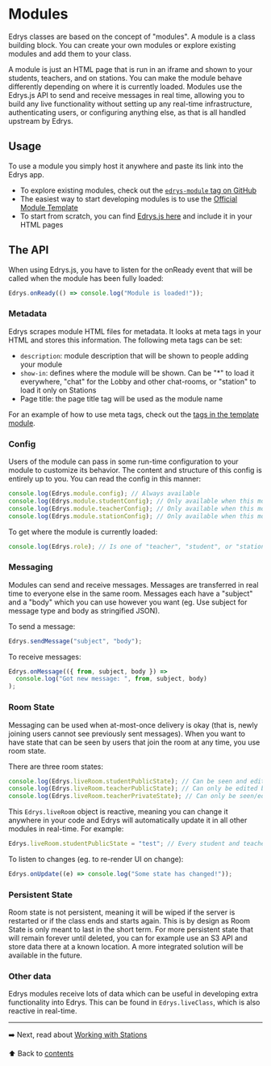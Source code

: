 # Modules

Edrys classes are based on the concept of "modules". A module is a class
building block. You can create your own modules or explore existing modules and
add them to your class.

A module is just an HTML page that is run in an iframe and shown to your
students, teachers, and on stations. You can make the module behave differently
depending on where it is currently loaded. Modules use the Edrys.js API to send
and receive messages in real time, allowing you to build any live functionality
without setting up any real-time infrastructure, authenticating users, or
configuring anything else, as that is all handled upstream by Edrys.

## Usage

To use a module you simply host it anywhere and paste its link into the Edrys
app.

- To explore existing modules, check out the
  [`edrys-module` tag on GitHub](https://github.com/topics/edrys-module)
- The easiest way to start developing modules is to use the
  [Official Module Template](https://github.com/edrys-org/module)
- To start from scratch, you can find
  [Edrys.js here](https://github.com/edrys-org/edrys/blob/main/module/edrys.js)
  and include it in your HTML pages

## The API

When using Edrys.js, you have to listen for the onReady event that will be
called when the module has been fully loaded:

```js
Edrys.onReady(() => console.log("Module is loaded!"));
```

### Metadata

Edrys scrapes module HTML files for metadata. It looks at meta tags in your HTML
and stores this information. The following meta tags can be set:

- `description`: module description that will be shown to people adding your
  module
- `show-in`: defines where the module will be shown. Can be "*" to load it
  everywhere, "chat" for the Lobby and other chat-rooms, or "station" to load it
  only on Stations
- Page title: the page title tag will be used as the module name

For an example of how to use meta tags, check out the
[tags in the template module](https://github.com/edrys-org/module/blob/main/index.html).

### Config

Users of the module can pass in some run-time configuration to your module to
customize its behavior. The content and structure of this config is entirely up
to you. You can read the config in this manner:

```js
console.log(Edrys.module.config); // Always available
console.log(Edrys.module.studentConfig); // Only available when this module is loaded to a student
console.log(Edrys.module.teacherConfig); // Only available when this module is loaded to a teacher
console.log(Edrys.module.stationConfig); // Only available when this module is loaded on a station
```

To get where the module is currently loaded:

```js
console.log(Edrys.role); // Is one of "teacher", "student", or "station"
```

### Messaging

Modules can send and receive messages. Messages are transferred in real time to
everyone else in the same room. Messages each have a "subject" and a "body"
which you can use however you want (eg. Use subject for message type and body as
stringified JSON).

To send a message:

```js
Edrys.sendMessage("subject", "body");
```

To receive messages:

```js
Edrys.onMessage(({ from, subject, body }) =>
  console.log("Got new message: ", from, subject, body)
);
```

### Room State

Messaging can be used when at-most-once delivery is okay (that is, newly joining
users cannot see previously sent messages). When you want to have state that can
be seen by users that join the room at any time, you use room state.

There are three room states:

```js
console.log(Edrys.liveRoom.studentPublicState); // Can be seen and edited by the module when loaded to students
console.log(Edrys.liveRoom.teacherPublicState); // Can only be edited by teachers but seen by students
console.log(Edrys.liveRoom.teacherPrivateState); // Can only be seen/edited by teachers
```

This `Edrys.liveRoom` object is reactive, meaning you can change it anywhere in
your code and Edrys will automatically update it in all other modules in
real-time. For example:

```js
Edrys.liveRoom.studentPublicState = "test"; // Every student and teacher with this module loaded in this room will now have this update!
```

To listen to changes (eg. to re-render UI on change):

```js
Edrys.onUpdate((e) => console.log("Some state has changed!"));
```

### Persistent State

Room state is not persistent, meaning it will be wiped if the server is
restarted or if the class ends and starts again. This is by design as Room State
is only meant to last in the short term. For more persistent state that will
remain forever until deleted, you can for example use an S3 API and store data
there at a known location. A more integrated solution will be available in the
future.

### Other data

Edrys modules receive lots of data which can be useful in developing extra
functionality into Edrys. This can be found in `Edrys.liveClass`, which is also
reactive in real-time.

---

➡️ Next, read about [Working with Stations](Stations.md)

⬆️ Back to [contents](README.md)
